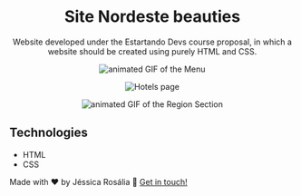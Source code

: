 <h1 align="center"> Site Nordeste beauties </h1>

<p align="center"> Website developed under the Estartando Devs course proposal, in which a website should be created using purely HTML and CSS. </p>

<p align="center">
  <img src="https://github.com/jessicarf18/Site-Nordeste-beauties/master/gif-menu.gif" alt="animated GIF of the Menu">
  </p>
<p align="center">  
  <img src="https://github.com/jessicarf18/Site-Nordeste-beauties/master/images/images-readme/hoteis.png" alt="Hotels page">
</p>  
<p align="center">
  <img src="https://github.com/jessicarf18/Site-Nordeste-beauties/tree/master/images/images-readme/gif-region.gif" alt="animated GIF of the Region Section">
</p>

<h2>Technologies</h2>

- HTML
- CSS

Made with ♥ by Jéssica Rosália :wave: [Get in touch!](https://www.linkedin.com/in/j%C3%A9ssica-ros%C3%A1lia-fernandes-310899133/)

